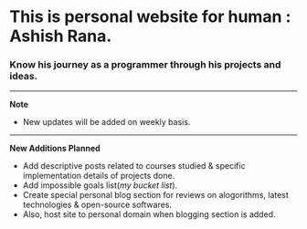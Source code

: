 # This is personal website for human : Ashish Rana.  
  
### Know his journey as a programmer through his projects and ideas.  

---  
__Note__  
  
* New updates will be added on weekly basis.  
  
---  
  
__New Additions Planned__  
  
* Add descriptive posts related to courses studied & specific implementation details of projects done.  
* Add impossible goals list(_my bucket list_).  
* Create special personal blog section for reviews on alogorithms, latest technologies & open-source softwares.  
* Also, host site to personal domain when blogging section is added.  
